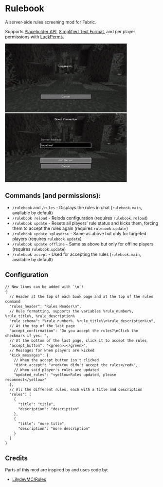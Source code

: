 # Rulebook
A server-side rules screening mod for Fabric.

Supports [Placeholder API](https://placeholders.pb4.eu/user/general/), [Simplified Text Format](https://placeholders.pb4.eu/user/text-format/), and per player permissions with [LuckPerms](https://github.com/LuckPerms/LuckPerms).

<img src="https://raw.githubusercontent.com/Libreh/Rulebook/refs/heads/main/rulebook_reject.gif" width="400"/>
<img src="https://raw.githubusercontent.com/Libreh/Rulebook/refs/heads/main/rulebook_accept.gif" width="400"/>

## Commands (and permissions):
- `/rulebook` and `/rules` - Displays the rules in chat (`rulebook.main`, available by default)
- `/rulebook reload` - Relods configuration (requires `rulebook.reload`)
- `/rulebook update` - Resets all players' rule status and kicks them, forcing them to accept the rules again (requires `rulebook.update`)
- `/rulebook update <players>` - Same as above but only for targeted players (requires `rulebook.update`)
- `/rulebook update offline` - Same as above but only for offline players (requires `rulebook.update`)
- `/rulebook accept` - Used for accepting the rules (`rulebook.main`, available by default)

## Configuration
```json5
// New lines can be added with `\n`!
{
  // Header at the top of each book page and at the top of the rules command
  "rules_header": "Rules Header\n",
  // Rule formatting, supports the variables %rule_number%, %rule_title%, %rule_description%
  "rule_schema": "%rule_number%. %rule_title%\n%rule_description%\n",
  // At the top of the last page
  "accept_confirmation": "Do you accept the rules?\nClick the checkmark if yes: ",
  // At the bottom of the last page, click it to accept the rules
  "accept_button": "<green>☑</green>",
  // Messages for when players are kicked
  "kick_messages": {
    // When the accept button isn't clicked
    "didnt_accept": "<red>You didn't accept the rules</red>",
    // When said player's rules are updated
    "updated_rules": "<yellow>Rules updated, please reconnect</yellow>"
  },
  // All the different rules, each with a title and description
  "rules": [
    {
      "title": "title",
      "description": "description"
    },
    {
      "title": "more title",
      "description": "more description"
    }
  ]
}
```

## Credits
Parts of this mod are inspired by and uses code by:
- [LilydevMC/Rules](https://github.com/LilydevMC/Rules)

